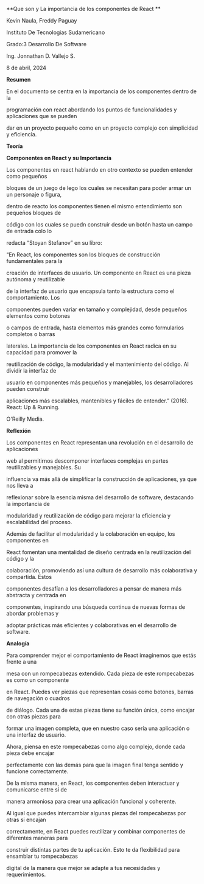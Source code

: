 

**Que son y La importancia de los componentes de React **

Kevin Naula, Freddy Paguay

Instituto De Tecnologias Sudamericano

Grado:3 Desarrollo De Software

Ing. Jonnathan D. Vallejo S.

8 de abril, 2024



**Resumen**

En el documento se centra en la importancia de los componentes dentro de la

programación con react abordando los puntos de funcionalidades y aplicaciones que se pueden

dar en un proyecto pequeño como en un proyecto complejo con simplicidad y eficiencia.

**Teoría**

**Componentes en React y su Importancia**

Los componentes en react hablando en otro contexto se pueden entender como pequeños

bloques de un juego de lego los cuales se necesitan para poder armar un un personaje o figura,

dentro de reacto los componentes tienen el mismo entendimiento son pequeños bloques de

código con los cuales se puedn construir desde un botón hasta un campo de entrada colo lo

redacta “Stoyan Stefanov” en su libro:

“En React, los componentes son los bloques de construcción fundamentales para la

creación de interfaces de usuario. Un componente en React es una pieza autónoma y reutilizable

de la interfaz de usuario que encapsula tanto la estructura como el comportamiento. Los

componentes pueden variar en tamaño y complejidad, desde pequeños elementos como botones

o campos de entrada, hasta elementos más grandes como formularios completos o barras

laterales. La importancia de los componentes en React radica en su capacidad para promover la

reutilización de código, la modularidad y el mantenimiento del código. Al dividir la interfaz de

usuario en componentes más pequeños y manejables, los desarrolladores pueden construir

aplicaciones más escalables, mantenibles y fáciles de entender.” (2016). React: Up & Running.

O'Reilly Media.




**Reflexión**

Los componentes en React representan una revolución en el desarrollo de aplicaciones

web al permitirnos descomponer interfaces complejas en partes reutilizables y manejables. Su

influencia va más allá de simplificar la construcción de aplicaciones, ya que nos lleva a

reflexionar sobre la esencia misma del desarrollo de software, destacando la importancia de

modularidad y reutilización de código para mejorar la eficiencia y escalabilidad del proceso.

Además de facilitar el modularidad y la colaboración en equipo, los componentes en

React fomentan una mentalidad de diseño centrada en la reutilización del código y la

colaboración, promoviendo así una cultura de desarrollo más colaborativa y compartida. Estos

componentes desafían a los desarrolladores a pensar de manera más abstracta y centrada en

componentes, inspirando una búsqueda continua de nuevas formas de abordar problemas y

adoptar prácticas más eficientes y colaborativas en el desarrollo de software.

**Analogía**

Para comprender mejor el comportamiento de React imaginemos que estás frente a una

mesa con un rompecabezas extendido. Cada pieza de este rompecabezas es como un componente

en React. Puedes ver piezas que representan cosas como botones, barras de navegación o cuadros

de diálogo. Cada una de estas piezas tiene su función única, como encajar con otras piezas para

formar una imagen completa, que en nuestro caso sería una aplicación o una interfaz de usuario.

Ahora, piensa en este rompecabezas como algo complejo, donde cada pieza debe encajar

perfectamente con las demás para que la imagen final tenga sentido y funcione correctamente.

De la misma manera, en React, los componentes deben interactuar y comunicarse entre sí de

manera armoniosa para crear una aplicación funcional y coherente.



Al igual que puedes intercambiar algunas piezas del rompecabezas por otras si encajan

correctamente, en React puedes reutilizar y combinar componentes de diferentes maneras para

construir distintas partes de tu aplicación. Esto te da flexibilidad para ensamblar tu rompecabezas

digital de la manera que mejor se adapte a tus necesidades y requerimientos.

